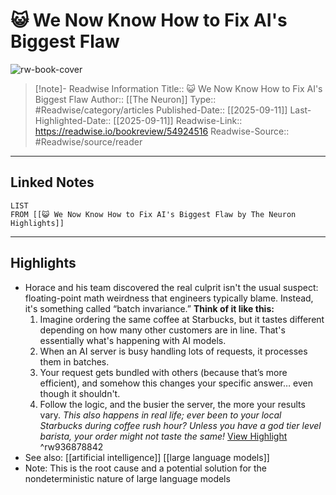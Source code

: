 # 😺 We Now Know How to Fix AI's Biggest Flaw

![rw-book-cover](https://readwise-assets.s3.amazonaws.com/static/images/article4.6bc1851654a0.png)
<br>
>[!note]- Readwise Information
>Title:: 😺 We Now Know How to Fix AI's Biggest Flaw
>Author:: [[The Neuron]]
>Type:: #Readwise/category/articles
>Published-Date:: [[2025-09-11]]
>Last-Highlighted-Date:: [[2025-09-11]]
>Readwise-Link:: https://readwise.io/bookreview/54924516
>Readwise-Source:: #Readwise/source/reader
--- 

## Linked Notes
```dataview
LIST
FROM [[😺 We Now Know How to Fix AI's Biggest Flaw by The Neuron Highlights]]
```

---

## Highlights
- Horace and his team discovered the real culprit isn't the usual suspect: floating-point math weirdness that engineers typically blame. Instead, it's something called “batch invariance.” **Think of it like this:**
  1. Imagine ordering the same coffee at Starbucks, but it tastes different depending on how many other customers are in line. That's essentially what's happening with AI models.
  2. When an AI server is busy handling lots of requests, it processes them in batches.
  3. Your request gets bundled with others (because that’s more efficient), and somehow this changes your specific answer… even though it shouldn't.
  4. Follow the logic, and the busier the server, the more your results vary.
  *This also happens in real life; ever been to your local Starbucks during coffee rush hour? Unless you have a god tier level barista, your order might not taste the same!* [View Highlight](https://readwise.io/open/936878842) ^rw936878842 
- See also: [[artificial intelligence]] [[large language models]] 
- Note: This is the root cause and a potential solution for the nondeterministic nature of large language models
